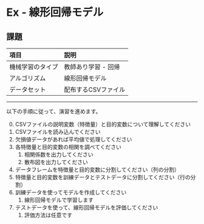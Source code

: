 # Ex - 線形回帰モデル

## 課題

|項目|説明|
|:--|:--|
|機械学習のタイプ|教師あり学習 - 回帰|
|アルゴリズム|線形回帰モデル|
|データセット| 配布するCSVファイル |

---

以下の手順に従って、演習を進めます。

0. CSVファイルの説明変数（特徴量）と目的変数について理解してください
1. CSVファイルを読み込んでください
2. 欠損値データがあれば平均値で処理してください
3. 各特徴量と目的変数の相関を調べてください
    1. 相関係数を出力してください
    2. 散布図を出力してください
4. データフレームを特徴量と目的変数に分割してください（列の分割）
5. 特徴量と目的変数を訓練データとテストデータに分割してください（行の分割）
6. 訓練データを使ってモデルを作成してください
   1. 線形回帰モデルで学習します
7. テストデータを使って、線形回帰モデルを評価してください
   1. 評価方法は任意です
